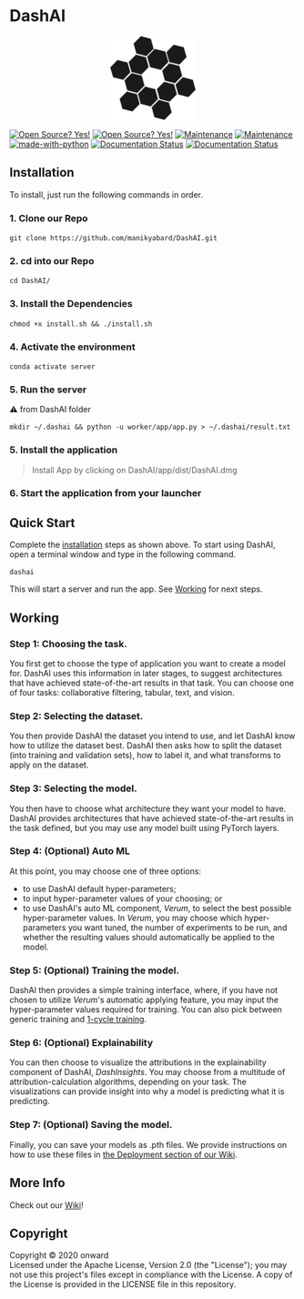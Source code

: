 # DashAI

<p align="center">
  <img width="150px" src="app\public\visualAI.png">
</p>

[![Open Source? Yes!](https://img.shields.io/badge/Version-0.1-green)](https://img.shields.io/badge/Version-0.1-green)
[![Open Source? Yes!](https://badgen.net/badge/Open%20Source%20%3F/Yes%21/blue?icon=github)](https://github.com/Naereen/badges/)
[![Maintenance](https://img.shields.io/badge/OS-Linux%2C%20Mac-red)](https://img.shields.io/badge/OS-Linux%2C%20Mac-red)
[![Maintenance](https://img.shields.io/badge/Maintained%3F-yes-green.svg)](https://GitHub.com/Naereen/StrapDown.js/graphs/commit-activity)
[![made-with-python](https://img.shields.io/badge/made%20with-Python%2C%20JS-brightgreen)](https://img.shields.io/badge/made%20with-Python%2C%20JS-brightgreen)
[![Documentation Status](https://img.shields.io/badge/Python-v3.6-blue)](https://img.shields.io/badge/Python-v3.6-blue)
[![Documentation Status](https://readthedocs.org/projects/ansicolortags/badge/?version=latest)](http://ansicolortags.readthedocs.io/?badge=latest)

## Installation

To install, just run the following commands in order.

### 1. Clone our Repo
```shell
git clone https://github.com/manikyabard/DashAI.git
```
### 2. cd into our Repo
```shell
cd DashAI/
```
### 3. Install the Dependencies
```shell
chmod +x install.sh && ./install.sh
```
### 4. Activate the environment
```shell
conda activate server
```
### 5. Run the server
:warning: from DashAI folder
```shell
mkdir ~/.dashai && python -u worker/app/app.py > ~/.dashai/result.txt
```

### 5. Install the application
> Install App by clicking on DashAI/app/dist/DashAI.dmg

### 6. Start the application from your launcher


## Quick Start
Complete the [installation](#installation) steps as shown above. To start using DashAI, open a terminal window and type in the following command.
```shell
dashai
```
This will start a server and run the app. See [Working](#working) for next steps.

## Working
### Step 1: Choosing the task.
You first get to choose the type of application you want to create a model for. DashAI uses this information in later stages, to suggest architectures that have achieved state-of-the-art results in that task. You can choose one of four tasks: collaborative filtering, tabular, text, and vision.

### Step 2: Selecting the dataset.
You then provide DashAI the dataset you intend to use, and let DashAI know how to utilize the dataset best. DashAI then asks how to split the dataset (into training and validation sets), how to label it, and what transforms to apply on the dataset.

### Step 3: Selecting the model.
You then have to choose what architecture they want your model to have. DashAI provides architectures that have achieved state-of-the-art results in the task defined, but you may use any model built using PyTorch layers.

### Step 4: (Optional) Auto ML
At this point, you may choose one of three options:
- to use DashAI default hyper-parameters;
- to input hyper-parameter values of your choosing; or
- to use DashAI's auto ML component, _Verum_, to select the best possible hyper-parameter values.
In _Verum_, you may choose which hyper-parameters you want tuned, the number of experiments to be run, and whether the resulting values should automatically be applied to the model.

### Step 5: (Optional) Training the model.
DashAI then provides a simple training interface, where, if you have not chosen to utilize _Verum_'s automatic applying feature, you may input the hyper-parameter values required for training. You can also pick between generic training and [1-cycle training](https://arxiv.org/pdf/1803.09820.pdf).

### Step 6: (Optional) Explainability
You can then choose to visualize the attributions in the explainability component of DashAI, _DashInsights_. You may choose from a multitude of attribution-calculation algorithms, depending on your task. The visualizations can provide insight into why a model is predicting what it is predicting.

### Step 7: (Optional) Saving the model.
Finally, you can save your models as .pth files. We provide instructions on how to use these files in [the Deployment section of our Wiki](https://github.com/manikyabard/DashAI/wiki/6.-Deployment).

## More Info
Check out our [Wiki](https://github.com/manikyabard/DashAI/wiki)!

## Copyright
Copyright &copy; 2020 onward  
Licensed under the Apache License, Version 2.0 (the "License"); you may not use this project's files except in compliance with the License. A copy of the License is provided in the LICENSE file in this repository.
